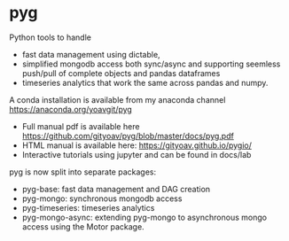 # pyg

Python tools to handle 

- fast data management using dictable, 
- simplified mongodb access both sync/async and supporting seemless push/pull of complete objects and pandas dataframes
- timeseries analytics that work the same across pandas and numpy.

A conda installation is available from my anaconda channel https://anaconda.org/yoavgit/pyg

- Full manual pdf is available here https://github.com/gityoav/pyg/blob/master/docs/pyg.pdf
- HTML manual is available here: https://gityoav.github.io/pygio/
- Interactive tutorials using jupyter and can be found in docs/lab

pyg is now split into separate packages:
- pyg-base: fast data management and DAG creation 
- pyg-mongo: synchronous mongodb access
- pyg-timeseries: timeseries analytics
- pyg-mongo-async: extending pyg-mongo to asynchronous mongo access using the Motor package. 
